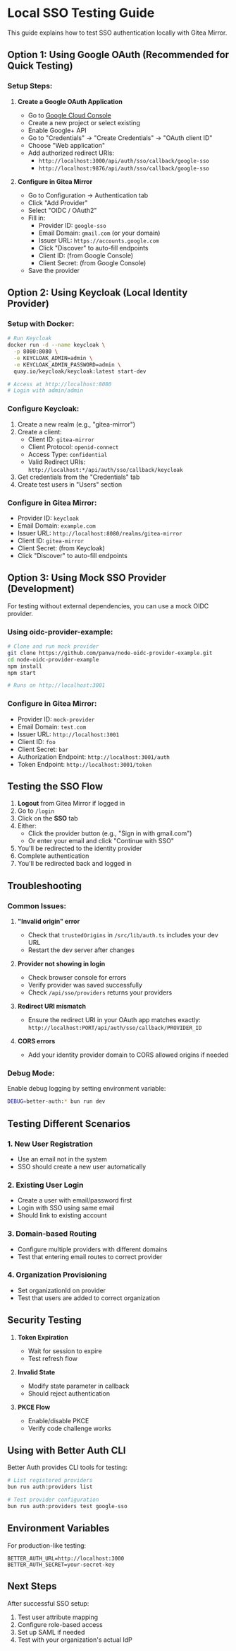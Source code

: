 # Local SSO Testing Guide

This guide explains how to test SSO authentication locally with Gitea Mirror.

## Option 1: Using Google OAuth (Recommended for Quick Testing)

### Setup Steps:

1. **Create a Google OAuth Application**
   - Go to [Google Cloud Console](https://console.cloud.google.com/)
   - Create a new project or select existing
   - Enable Google+ API
   - Go to "Credentials" → "Create Credentials" → "OAuth client ID"
   - Choose "Web application"
   - Add authorized redirect URIs:
     - `http://localhost:3000/api/auth/sso/callback/google-sso`
     - `http://localhost:9876/api/auth/sso/callback/google-sso`

2. **Configure in Gitea Mirror**
   - Go to Configuration → Authentication tab
   - Click "Add Provider"
   - Select "OIDC / OAuth2"
   - Fill in:
     - Provider ID: `google-sso`
     - Email Domain: `gmail.com` (or your domain)
     - Issuer URL: `https://accounts.google.com`
     - Click "Discover" to auto-fill endpoints
     - Client ID: (from Google Console)
     - Client Secret: (from Google Console)
   - Save the provider

## Option 2: Using Keycloak (Local Identity Provider)

### Setup with Docker:

```bash
# Run Keycloak
docker run -d --name keycloak \
  -p 8080:8080 \
  -e KEYCLOAK_ADMIN=admin \
  -e KEYCLOAK_ADMIN_PASSWORD=admin \
  quay.io/keycloak/keycloak:latest start-dev

# Access at http://localhost:8080
# Login with admin/admin
```

### Configure Keycloak:

1. Create a new realm (e.g., "gitea-mirror")
2. Create a client:
   - Client ID: `gitea-mirror`
   - Client Protocol: `openid-connect`
   - Access Type: `confidential`
   - Valid Redirect URIs: `http://localhost:*/api/auth/sso/callback/keycloak`
3. Get credentials from the "Credentials" tab
4. Create test users in "Users" section

### Configure in Gitea Mirror:

- Provider ID: `keycloak`
- Email Domain: `example.com`
- Issuer URL: `http://localhost:8080/realms/gitea-mirror`
- Client ID: `gitea-mirror`
- Client Secret: (from Keycloak)
- Click "Discover" to auto-fill endpoints

## Option 3: Using Mock SSO Provider (Development)

For testing without external dependencies, you can use a mock OIDC provider.

### Using oidc-provider-example:

```bash
# Clone and run mock provider
git clone https://github.com/panva/node-oidc-provider-example.git
cd node-oidc-provider-example
npm install
npm start

# Runs on http://localhost:3001
```

### Configure in Gitea Mirror:

- Provider ID: `mock-provider`
- Email Domain: `test.com`
- Issuer URL: `http://localhost:3001`
- Client ID: `foo`
- Client Secret: `bar`
- Authorization Endpoint: `http://localhost:3001/auth`
- Token Endpoint: `http://localhost:3001/token`

## Testing the SSO Flow

1. **Logout** from Gitea Mirror if logged in
2. Go to `/login`
3. Click on the **SSO** tab
4. Either:
   - Click the provider button (e.g., "Sign in with gmail.com")
   - Or enter your email and click "Continue with SSO"
5. You'll be redirected to the identity provider
6. Complete authentication
7. You'll be redirected back and logged in

## Troubleshooting

### Common Issues:

1. **"Invalid origin" error**
   - Check that `trustedOrigins` in `/src/lib/auth.ts` includes your dev URL
   - Restart the dev server after changes

2. **Provider not showing in login**
   - Check browser console for errors
   - Verify provider was saved successfully
   - Check `/api/sso/providers` returns your providers

3. **Redirect URI mismatch**
   - Ensure the redirect URI in your OAuth app matches exactly:
     `http://localhost:PORT/api/auth/sso/callback/PROVIDER_ID`

4. **CORS errors**
   - Add your identity provider domain to CORS allowed origins if needed

### Debug Mode:

Enable debug logging by setting environment variable:
```bash
DEBUG=better-auth:* bun run dev
```

## Testing Different Scenarios

### 1. New User Registration
- Use an email not in the system
- SSO should create a new user automatically

### 2. Existing User Login
- Create a user with email/password first
- Login with SSO using same email
- Should link to existing account

### 3. Domain-based Routing
- Configure multiple providers with different domains
- Test that entering email routes to correct provider

### 4. Organization Provisioning
- Set organizationId on provider
- Test that users are added to correct organization

## Security Testing

1. **Token Expiration**
   - Wait for session to expire
   - Test refresh flow

2. **Invalid State**
   - Modify state parameter in callback
   - Should reject authentication

3. **PKCE Flow**
   - Enable/disable PKCE
   - Verify code challenge works

## Using with Better Auth CLI

Better Auth provides CLI tools for testing:

```bash
# List registered providers
bun run auth:providers list

# Test provider configuration
bun run auth:providers test google-sso
```

## Environment Variables

For production-like testing:

```env
BETTER_AUTH_URL=http://localhost:3000
BETTER_AUTH_SECRET=your-secret-key
```

## Next Steps

After successful SSO setup:
1. Test user attribute mapping
2. Configure role-based access
3. Set up SAML if needed
4. Test with your organization's actual IdP